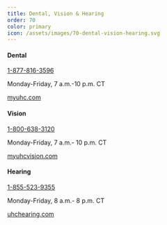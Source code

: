 ```yaml
---
title: Dental, Vision & Hearing
order: 70
color: primary
icon: /assets/images/70-dental-vision-hearing.svg
---
```


#### Dental

[1-877-816-3596](tel://+1-877-816-3596 "1-877-816-3596")

Monday-Friday, 7 a.m.-10 p.m. CT

[myuhc.com](https://member.uhc.com/myuhc "myuhc.com in a new tab")

#### Vision

[1-800-638-3120](tel://+1-800-638-3120 "1-800-638-3120")

Monday-Friday, 7 a.m.- 10 p.m. CT

[myuhcvision.com](https://www.myuhcvision.com/MWP/Landing "myuhcvision.com in a new tab")

#### Hearing

[1-855-523-9355](tel://+1-855-523-9355 "1-855-523-9355")

Monday-Friday, 8 a.m.- 8 p.m. CT

[uhchearing.com](https://www.uhchearing.com/ "uhchearing.com in a new tab")